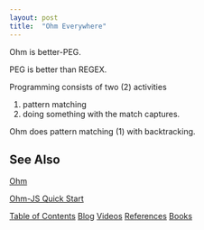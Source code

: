 ```yaml
---
layout: post
title:  "Ohm Everywhere"
---
```


Ohm is better-PEG.

PEG is better than REGEX.

Programming consists of two (2) activities
1. pattern matching
2. doing something with the match captures.

Ohm does pattern matching (1) with backtracking.

## See Also

[Ohm](https://ohmjs.org)

[Ohm-JS Quick Start](https://guitarvydas.github.io/2021/08/30/Ohm-JS.html)

[Table of Contents](https://guitarvydas.github.io/2021/12/10/Table-of-Contents-Dec-01-2021.html)
[Blog](https://guitarvydas.github.io)
[Videos](https://www.youtube.com/channel/UC9EJr0nKHwadbHUtc5zHdmQ/videos)
[References](https://guitarvydas.github.io/2021/01/14/References.html)
[Books](https://leanpub.com/u/paul-tarvydas.html)

<script src="https://utteranc.es/client.js" 
        repo="guitarvydas/guitarvydas.github.io" 
        issue-term="pathname" 
        theme="github-light" 
        crossorigin="anonymous" > 
</script> 
